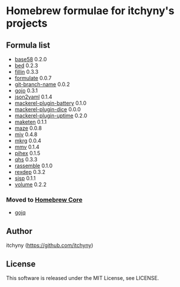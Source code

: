 # Homebrew formulae for itchyny's projects
## Formula list

- [base58](https://github.com/itchyny/base58-go) 0.2.0
- [bed](https://github.com/itchyny/bed) 0.2.3
- [fillin](https://github.com/itchyny/fillin) 0.3.3
- [formulate](https://github.com/itchyny/formulate) 0.0.7
- [git-branch-name](https://github.com/itchyny/git-branch-name) 0.0.2
- [gojo](https://github.com/itchyny/gojo) 0.3.1
- [json2yaml](https://github.com/itchyny/json2yaml) 0.1.4
- [mackerel-plugin-battery](https://github.com/itchyny/mackerel-plugin-battery) 0.1.0
- [mackerel-plugin-dice](https://github.com/itchyny/mackerel-plugin-dice) 0.0.0
- [mackerel-plugin-uptime](https://github.com/itchyny/mackerel-plugin-uptime) 0.2.0
- [maketen](https://github.com/itchyny/maketen-go) 0.1.1
- [maze](https://github.com/itchyny/maze) 0.0.8
- [miv](https://github.com/itchyny/miv) 0.4.8
- [mkrg](https://github.com/itchyny/mkrg) 0.0.4
- [mmv](https://github.com/itchyny/mmv) 0.1.4
- [pihex](https://github.com/itchyny/pihex-rs) 0.1.5
- [qhs](https://github.com/itchyny/qhs) 0.3.3
- [rassemble](https://github.com/itchyny/rassemble-go) 0.1.0
- [rexdep](https://github.com/itchyny/rexdep) 0.3.2
- [sjsp](https://github.com/itchyny/sjsp) 0.1.1
- [volume](https://github.com/itchyny/volume-go) 0.2.2

### Moved to [Homebrew Core](https://github.com/Homebrew/homebrew-core)
- [gojq](https://github.com/itchyny/gojq)

## Author
itchyny (https://github.com/itchyny)

## License
This software is released under the MIT License, see LICENSE.
